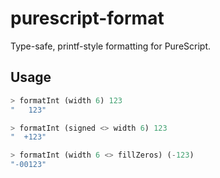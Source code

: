 # purescript-format

Type-safe, printf-style formatting for PureScript.

## Usage
``` purs
> formatInt (width 6) 123
"   123"

> formatInt (signed <> width 6) 123
"  +123"

> formatInt (width 6 <> fillZeros) (-123)
"-00123"
```
